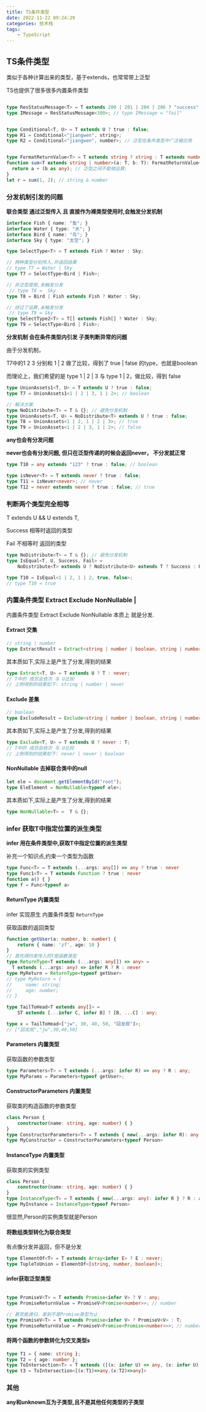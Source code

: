 ```yaml
---
title: TS条件类型
date: 2022-11-22 09:24:29
categories: 技术栈
tags: 
    - TypeScript
---
```



## TS条件类型

类似于各种计算出来的类型，基于extends，也常常带上泛型

TS也提供了很多很多内置条件类型

```ts

type ResStatusMessage<T> = T extends 200 | 201 | 204 | 206 ? "success" : "fail";
type IMessage = ResStatusMessage<300>; // type IMessage = "fail"


type Conditional<T, U> = T extends U ? true : false;
type R1 = Conditional<"jiangwen", string>;
type R2 = Conditional<"jiangwen", number>; // 泛型在条件类型中广泛被应用


type FormatReturnValue<T> = T extends string ? string : T extends number ? number : never;
function sum<T extends string | number>(a: T, b: T): FormatReturnValue<T> {
  return a + (b as any); // 泛型之间不能做运算;
}
let r = sum(1, 2); // string & number

```

### 分发机制引发的问题

__联合类型 通过泛型传入 且 直接作为裸类型使用时,会触发分发机制__
```ts
interface Fish { name: "鱼"; }
interface Water { type: "水"; }
interface Bird { name: "鸟"; }
interface Sky { type: "太空"; }

type SelectType<T> = T extends Fish ? Water : Sky;

// 两种类型分别传入,并返回结果
// type T7 = Water | Sky
type T7 = SelectType<Bird | Fish>;

// 非泛型使用,未触发分发
 // type T8 =  Sky
type T8 = Bird | Fish extends Fish ? Water : Sky;

// 经过了运算,未触发分发
 // type T9 = Sky
type SelectType2<T> = T[] extends Fish[] ? Water : Sky;
type T9 = SelectType<Bird | Fish>;
```

__分发机制 会在条件类型内引发 子类判断异常的问题__

由于分发机制，

T7中的1 2 3 分别和 1 | 2 做了比较，得到了 true | false 的type，也就是boolean

而理论上，我们希望的是 type 1 | 2 | 3 与 type 1 | 2，做比较，得到 false
```ts
type UnionAssets1<T, U> = T extends U ? true : false;
type T7 = UnionAssets1<1 | 2 | 3, 1 | 2>; // boolean

// 解决方案
type NoDistribute<T> = T & {}; // 避免分发机制
type UnionAssets<T, U> = NoDistribute<T> extends U ? true : false;
type T8 = UnionAssets<1 | 2, 1 | 2 | 3>; // true
type T9 = UnionAssets<1 | 2 | 3, 1 | 2>; // false

```

__any也会有分发问题__

__never也会有分发问题, 但只在泛型传递的时候会返回never， 不分发就正常__
```ts
type T10 = any extends "123" ? true : false; // boolean

type isNever<T> = T extends never ? true : false;
type T11 = isNever<never>; // never
type T12 = never extends never ? true : false; // true
```

### 判断两个类型完全相等

T extends U && U extends T,

Success 相等时返回的类型

Fail 不相等时 返回的类型
```ts
type NoDistribute<T> = T & {}; // 避免分发机制
type IsEqual<T, U, Success, Fail> = 
    NoDistribute<T> extends U ? NoDistribute<U> extends T ? Success : Fail : Fail;

type T10 = IsEqual<1 | 2, 1 | 2, true, false>;
// type T10 = true
```

### 内置条件类型 Extract Exclude NonNullable |

内置条件类型 Extract Exclude NonNullable 本质上 就是分发.

#### Extract 交集

```ts
// string | number
type ExtractResult = Extract<string | number | boolean, string | number>;
```

其本质如下,实际上是产生了分发,得到的结果


```ts
type Extract<T, U> = T extends U ? T : never;
// T中的 成员会依次 与 U比较
// 上例得到的结果如下: string | number | never
```

#### Exclude 差集
```ts
// boolean
type ExcludeResult = Exclude<string | number | boolean, string | number>;
```

其本质如下,实际上是产生了分发,得到的结果
```ts
type Exclude<T, U> = T extends U ? never : T;
// T中的 成员会依次 与 U比较
// 上例得到的结果如下: never | never | boolean
```

#### NonNullable 去掉联合类中的null
```ts
let ele = document.getElementById("root");
type EleElement = NonNullable<typeof ele>;
```

其本质如下,实际上是产生了分发,得到的结果
```ts
type NonNullable<T> =  T & {};
```

### infer 获取T中指定位置的派生类型

__infer 用在条件类型中,获取T中指定位置的派生类型__

补充一个知识点,约束一个类型为函数
```ts
type Func<T> = T extends (...args: any[]) => any ? true : never
type Func1<T> = T extends Function ? true : never
function a() { }
type f = Func<typeof a>
```


#### ReturnType 内置类型

infer 实现原生 内置条件类型 `ReturnType`

获取函数的返回类型
```ts
function getUser(a: number, b: number) {
    return { name: 'zf', age: 10 }
}
// 首先得约束传入的T是函数类型
type ReturnType<T extends (...args: any[]) => any> = 
  T extends (...args: any) => infer R ? R : never
type MyReturn = ReturnType<typeof getUser>
// type MyReturn = {
//     name: string;
//     age: number;
// }
```

```ts
type TailToHead<T extends any[]> =
    ST extends [...infer C, infer B] ? [B, ...C] : any;

type x = TailToHead<["jw", 30, 40, 50, "回龙观"]>;
// ["回龙观","jw",30,40,50]
```

#### Parameters 内置类型

获取函数的参数类型
```ts
type Parameters<T> = T extends (...args: infer R) => any ? R : any;
type MyParams = Parameters<typeof getUser>;
```

#### ConstructorParameters 内置类型

获取类的构造函数的参数类型
```ts
class Person {
    constructor(name: string, age: number) { }
}
type ConstructorParameters<T> = T extends { new(...args: infer R): any } ? R : never
type MyConstructor = ConstructorParameters<typeof Person>
```

#### InstanceType 内置类型

获取类的实例类型
```ts
class Person {
    constructor(name: string, age: number) { }
}
type InstanceType<T> = T extends { new(...args: any): infer R } ? R : any
type MyInstance = InstanceType<typeof Person>
```
很显然,Person的实例类型就是Person

#### 将数组类型转化为联合类型

有点像分发并返回，但不是分发
```ts
type ElementOf<T> = T extends Array<infer E> ? E : never;
type TupleToUnion = ElementOf<[string, number, boolean]>;
```

#### infer获取泛型类型

```ts

type PromiseV<T> = T extends Promise<infer V> ? V : any;
type PromiseReturnValue = PromiseV<Promise<number>>; // number

// 甚至能递归，拿到不是Promise类型为止
type PromiseV<T> = T extends Promise<infer V> ? PromiseV<V> : T;
type PromiseReturnValue = PromiseV<Promise<Promise<number>>>; // number
```

#### 将两个函数的参数转化为交叉类型s

```ts
type T1 = { name: string };
type T2 = { age: number };
type ToIntersection<T> = T extends ([(x: infer U) => any, (x: infer U) => any]) ? U : never;
type t3 = ToIntersection<[(x:T1)=>any,(x:T2)=>any]>
```



### 其他

__any和unknown互为子类型,且不是其他任何类型的子类型__


